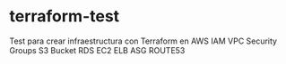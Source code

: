 # terraform-test
Test para crear infraestructura con Terraform en AWS
IAM
VPC
Security Groups
S3 Bucket
RDS
EC2
ELB
ASG
ROUTE53
